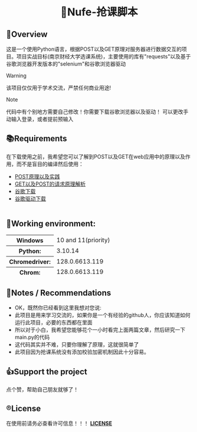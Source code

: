 <div align="center">

# 🏫Nufe-抢课脚本

</div>

## 👀Overview
这是一个使用Python语言，根据POST以及GET原理对服务器进行数据交互的项目。项目实战目标(南京财经大学选课系统)，主要使用的库有"requests"以及基于谷歌浏览器开发版本的"selenium"和谷歌浏览器驱动
> [!WARNING]
> 该项目仅仅用于学术交流，严禁任何商业用途!

> [!NOTE]
> 代码中有个别地方需要自己修改！你需要下载谷歌浏览器以及驱动！
> 可以更改手动输入登录，或者提前预输入

## 📚Requirements
在下载使用之前，我希望您可以了解到POST以及GET在web应用中的原理以及作用，而不是盲目的编译然后使用：
- [POST原理以及实践](https://blog.csdn.net/lsoxvxe/article/details/132147338)
- [GET以及POST的请求原理解析](https://blog.csdn.net/KevinwuwenboA/article/details/53041598)
- [谷歌下载](https://googlechromelabs.github.io/chrome-for-testing)
- [谷歌驱动下载](https://storage.googleapis.com/chrome-for-testing-public/128.0.6613.119/win64/chromedriver-win64.zip)
<br></br>


## 🚀Working environment:
<table>
  <thead><tr><th>Windows</th><td>10 and 11(priority)</td></thead>
  <thead><tr><th>Python:</th><td>3.10.14</td></tr></thead>
  <thead><tr><th>Chromedriver:</th><td>128.0.6613.119</td></tr></thead>
  <thead><tr><th>Chrom:</th><td>128.0.6613.119</td></tr></thead>
</table>

## 🚗Notes / Recommendations
- OK，既然你已经看到这里我想对您说:
- 此项目是用来学习交流的，如果你是一个有经验的github人，你应该知道如何运行此项目，必要的东西都在里面
- 所以对于小白，我希望您能够花个一小时看完上面两篇文章，然后研究一下main.py的代码
- 这代码其实并不难，只要你理解了原理，这就很简单了
- 此项目因为抢课系统没有添加校验加密机制因此十分容易。



## 👍Support the project
点个赞，帮助自己朋友就够了！

## ®️License
在使用前请务必查看许可信息！！！ **[LICENSE](https://github.com/Nufe-muzi/Nufe-CourseSelection/blob/main/LICENSE)**
